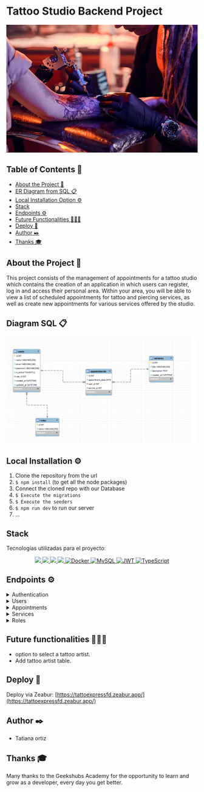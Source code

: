 #  Tattoo Studio Backend Project 
 
 <img src="./img/tatuador.jpg">


## Table of Contents 📝
- [About the Project 📁](#about-the-project-📁)
- [ER Diagram from SQL 📋](#er-diagram-from-sql-📋)
- [Local Installation Option ⚙️](#local-installation-option-⚙️)
- [Stack](#stack)
- [Endpoints ⚙️](#endpoints-⚙️)
- [Future Functionalities 👨🏻‍💻](#future-functionalities-👨🏻‍💻)
-  [Deploy 🚀](#deploy-🚀)
- [Author ✒️](#author-✒️)
- [Thanks 🎓](#thanks-🎓)

## About the Project 📁
This project consists of the management of appointments for a tattoo studio which contains the creation of an application in which users can register, log in and access their personal area. Within your area, you will be able to view a list of scheduled appointments for tattoo and piercing services, as well as create new appointments for various services offered by the studio.


##  Diagram SQL 📋
<img src="./img/msql.png">


## Local Installation  ⚙️

1. Clone the repository from the url
2. `$ npm install` (to get all the node packages)
3. Connect the cloned repo with our Database
4. `$ Execute the migrations`
5. `$ Execute the seeders`
6. `$ npm run dev` to run our server
7. ...

## Stack
Tecnologías utilizadas para el proyecto:
<div align="center">
<a href="https://www.expressjs.com/">
    <img src= "https://img.shields.io/badge/express.js-%23404d59.svg?style=for-the-badge&logo=express&logoColor=%2361DAFB"/>
</a>
<a href="https://typescriptlang.org">
     <img src= "https://img.shields.io/badge/TypeScript-007ACC?style=for-the-badge&logo=typescript&logoColor=white" />
</a>    
<a href="https://nodejs.org/es/">
    <img src= "https://img.shields.io/badge/node.js-026E00?style=for-the-badge&logo=node.js&logoColor=white"/>
</a>
<a href="https://developer.mozilla.org/es/docs/Web/JavaScript">
    <img src= "https://img.shields.io/badge/javascipt-EFD81D?style=for-the-badge&logo=javascript&logoColor=black"/>
</a>
<a href="">
<img src="https://img.shields.io/badge/Docker-2496ED?style=for-the-badge&logo=docker&logoColor=white" alt="Docker" />
</a>
<a href="">
    <img src="https://img.shields.io/badge/MySQL-4479A1?style=for-the-badge&logo=mysql&logoColor=white" alt="MySQL" />
</a>
<a href="">
    <img src="https://img.shields.io/badge/JWT-000000?style=for-the-badge&logo=jsonwebtokens&logoColor=white" alt="JWT" />
</a>
<a href="">
    <img src="https://img.shields.io/badge/bcrypt-3178C6?style=for-the-badge&" alt="TypeScript" />
</a>
 </div>

 ## Endpoints ⚙️

<details>
<summary>Authentication</summary>

- AUTH

  - REGISTER

          POST http://localhost:4000/api/auth/register

    body:

    ```js
        {
            "email": "tatiana@tatiana.com",
            "password": "123456789"
        }
    ```

  - LOGIN

          POST http://localhost:4000/api/auth/login

    body:

    ```js
        {
            "email": "tatiana@tatiana.com",
            "password": "123456789"
        }
    ```

      </details>
      <details>

<summary>Users</summary>

- USERS

      - GET ALL USERS (IsSuperAdmin)

              GET http://localhost:4000/api/users

          auth:
          ```
          your token

          ```

       - SHOW USER PROFILE

              GET http://localhost:4000/api/users/profile

          auth:
          ```
          your token

          ```

      - CHANGE PROFILE INFO

              PUT http://localhost:4000/api/users/profile

          auth:
          ```
          your token

          ```
          body:
          ``` js
              {
                  the information you want to modify
              }
          ```

    

</details>

<details>

<summary>Appointments</summary>

- APPOINTMENTS

      - CREATE APPOINTMENT

              POST http://localhost:4000/api/appointments

          auth:
          ```
          your token
          ```
          body:
          ``` js
              {
                  "user_id": 6,
                  "appointment_date": "2024-01-17",
                  "service_id": 6
              }
          ```

      - UPDATE USER APPOINTMENT

              PUT http://localhost:4000/api/appointments/:id

          auth:
          ```
          your token
          ```
          body:
          ``` js
              {
                
                  "appointment_date": "2024-10-17",
                  "service_id": 6
   
                  
              }
          ```

          - RETRIEVE APPOINTMENT BY ID

              GET http://localhost:4000/api/appointments/:id

          auth:
          ```
          your token
          ```
          body:
          ``` js
              {
                  "id": 3
              }
          ```

          - SHOW USER APPOINTMENTS

              GET http://localhost:4000/api/appointments/scheduled

          auth:
          ```
          your token
          ```

         

  </details>

<details>

<summary> Services </summary>

- SERVICES

  - CREATE SERVICE ( isSuperadmin)
    POST http://localhost:4000/api/services

        auth:
        ```
        your token
        ```
        body:
        ``` js
            {
                "service_name": "Name what I want the service to be called",
                "description": "color and shape that there is a tattoo......"
            }
        ```

    - SEE ALL SERVICES

            GET http://localhost:4000/api/services

      auth:

      ```
      your token
      ```

    
  </details>

<details>

<summary> Roles </summary>

- ROLES

  - SEE ALL ROLES ( isadmin)

            GET http://localhost:4000/api/roles

        auth:
        ```
        your token
        ```

  - CREATE ROLE (isadmin)
    POST http://localhost:4000/api/roles

        auth:
        ```
        your token
        ```
        body:
        ``` js
            {
                "id": 3,
                "name": "caro"
            }
        ```

 
  </details>
 

 ## Future functionalities 👨🏻‍💻
- option to select a tattoo artist.
- Add tattoo artist table.


 ## Deploy 🚀
Deploy via Zeabur: [https://tattoexpressfd.zeabur.app/](https://tattoexpressfd.zeabur.app/) <br>

## Author ✒️

- Tatiana ortiz


## Thanks 🎓

Many thanks to the Geekshubs Academy for the opportunity to learn and grow as a developer, every day you get better.